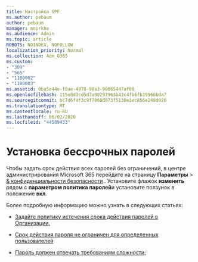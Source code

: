 ```yaml
---
title: Настройка SPF
ms.author: pebaum
author: pebaum
manager: mnirkhe
ms.audience: Admin
ms.topic: article
ROBOTS: NOINDEX, NOFOLLOW
localization_priority: Normal
ms.collection: Adm_O365
ms.custom:
- "309"
- "565"
- "1100002"
- "1100003"
ms.assetid: 0ba5e44e-f0ae-4978-98a3-90065447af08
ms.openlocfilehash: 115e8d3cd5d7a98297963b43c4fb6fb39566bda7
ms.sourcegitcommit: bc7d6f4f3c9f7060d073f5130e1ec856e248d020
ms.translationtype: MT
ms.contentlocale: ru-RU
ms.lasthandoff: 06/02/2020
ms.locfileid: "44509433"
---
```

# <a name="set-passwords-to-never-expire"></a>Установка бессрочных паролей

Чтобы задать срок действия всех паролей без ограничений, в центре администрирования Microsoft 365 перейдите на страницу **Параметры**  >  [ &amp; конфиденциальности безопасности](https://portal.office.com/adminportal/home#/settings/security) . Установите флажок **изменить** рядом с **параметром политика паролей**и установите ползунок в положение **вкл**.
  
Более подробную информацию можно узнать в следующих статьях: 

- [Задайте политику истечения срока действия паролей в Организации.](https://docs.microsoft.com/microsoft-365/admin/manage/set-password-expiration-policy)
  
- [Срок действия пароля не ограничен для определенных пользователей](https://docs.microsoft.com/microsoft-365/admin/add-users/set-password-to-never-expire)

- [Пароль должен отвечать требованиям сложности](https://docs.microsoft.com/windows/security/threat-protection/security-policy-settings/password-must-meet-complexity-requirements);
  